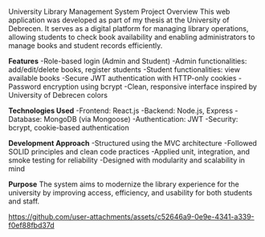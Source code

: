 University Library Management System
Project Overview
This web application was developed as part of my thesis at the University of Debrecen. It serves as a digital platform for managing library operations, allowing students to check book availability and enabling administrators to manage books and student records efficiently.

**Features**
-Role-based login (Admin and Student)
-Admin functionalities: add/edit/delete books, register students
-Student functionalities: view available books
-Secure JWT authentication with HTTP-only cookies
-Password encryption using bcrypt
-Clean, responsive interface inspired by University of Debrecen colors

**Technologies Used**
-Frontend: React.js
-Backend: Node.js, Express
-Database: MongoDB (via Mongoose)
-Authentication: JWT
-Security: bcrypt, cookie-based authentication

**Development Approach**
-Structured using the MVC architecture
-Followed SOLID principles and clean code practices
-Applied unit, integration, and smoke testing for reliability
-Designed with modularity and scalability in mind

**Purpose**
The system aims to modernize the library experience for the university by improving access, efficiency, and usability for both students and staff.




https://github.com/user-attachments/assets/c52646a9-0e9e-4341-a339-f0ef88fbd37d

